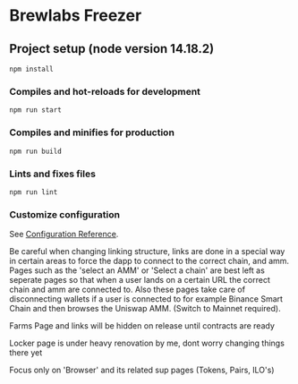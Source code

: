 # Brewlabs Freezer

## Project setup (node version 14.18.2)
```
npm install
```

### Compiles and hot-reloads for development
```
npm run start
```

### Compiles and minifies for production
```
npm run build
```

### Lints and fixes files
```
npm run lint
```

### Customize configuration
See [Configuration Reference](https://cli.vuejs.org/config/).

Be careful when changing linking structure, links are done in a special way in certain areas to force the dapp to connect to the correct chain, and amm. Pages such as the 'select an AMM' or 'Select a chain' are best left as seperate pages so that when a user lands on a certain URL the correct chain and amm are connected to. Also these pages take care of disconnecting wallets if a user is connected to for example Binance Smart Chain and then browses the Uniswap AMM. (Switch to Mainnet required).

Farms Page and links will be hidden on release until contracts are ready

Locker page is under heavy renovation by me, dont worry changing things there yet

Focus only on 'Browser' and its related sup pages (Tokens, Pairs, ILO's)
